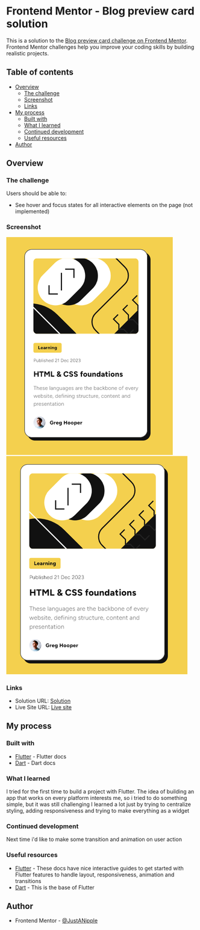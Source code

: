 # Frontend Mentor - Blog preview card solution

This is a solution to the [Blog preview card challenge on Frontend Mentor](https://www.frontendmentor.io/challenges/blog-preview-card-ckPaj01IcS). Frontend Mentor challenges help you improve your coding skills by building realistic projects.

## Table of contents

- [Overview](#overview)
  - [The challenge](#the-challenge)
  - [Screenshot](#screenshot)
  - [Links](#links)
- [My process](#my-process)
  - [Built with](#built-with)
  - [What I learned](#what-i-learned)
  - [Continued development](#continued-development)
  - [Useful resources](#useful-resources)
- [Author](#author)

## Overview

### The challenge

Users should be able to:

- See hover and focus states for all interactive elements on the page (not implemented)

### Screenshot

![](./design/mobile-solution.png)
![](./design/desktop-solution.png)

### Links

- Solution URL: [Solution](https://github.com/JustANipple/blog_preview_card)
- Live Site URL: [Live site](https://blog-preview-card-ecf6c.web.app/)

## My process

### Built with

- [Flutter](https://flutter.dev/) - Flutter docs
- [Dart](https://dart.dev/guides) - Dart docs

### What I learned

I tried for the first time to build a project with Flutter. The idea of building an app that works on every platform interests me, so i tried to do something simple, but it was still challenging
I learned a lot just by trying to centralize styling, adding responsiveness and trying to make everything as a widget

### Continued development

Next time i'd like to make some transition and animation on user action

### Useful resources

- [Flutter](https://docs.flutter.dev/) - These docs have nice interactive guides to get started with Flutter features to handle layout, responsiveness, animation and transitions
- [Dart](https://dart.dev/) - This is the base of Flutter

## Author

- Frontend Mentor - [@JustANipple](https://www.frontendmentor.io/profile/JustANipple)
